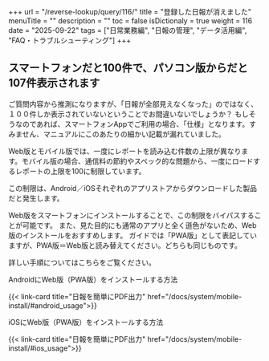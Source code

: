 +++
url = "/reverse-lookup/query/116/"
title = "登録した日報が消えました"
menuTitle = ""
description = ""
toc = false
isDictionaly = true
weight = 116
date = "2025-09-22"
tags = ["日常業務編", "日報の管理", "データ活用編", "FAQ・トラブルシューティング"]
+++

## スマートフォンだと100件で、パソコン版からだと107件表示されます

ご質問内容から推測になりますが、「日報が全部見えなくなった」のではなく、１００件しか表示されていないということでお間違いないでしょうか？
もしそうなのであれば、スマートフォンAppでご利用の場合、「仕様」となります。すみません、マニュアルにこのあたりの細かい記載が漏れていました。

Web版とモバイル版では、一度にレポートを読み込む件数の上限が異なります。モバイル版の場合、通信料の節約やスペック的な問題から、一度にロードするレポートの上限を100に制限しています。

この制限は、Android／iOSそれぞれのアプリストアからダウンロードした製品だと発生します。

Web版をスマートフォンにインストールすることで、この制限をバイパスすることが可能です。
また、見た目的にも通常のアプリと全く遜色がないため、Web版のインストールをおすすめします。
ガイドでは「PWA版」として表記していますが、PWA版＝Web版と読み替えてください。どちらも同じものです。

詳しい手順についてはこちらをご覧ください。

AndroidにWeb版（PWA版）をインストールする方法

{{< link-card title="日報を簡単にPDF出力"    href="/docs/system/mobile-install/#android_usage">}}

iOSにWeb版（PWA版）をインストールする方法

{{< link-card title="日報を簡単にPDF出力"    href="/docs/system/mobile-install/#ios_usage">}}
